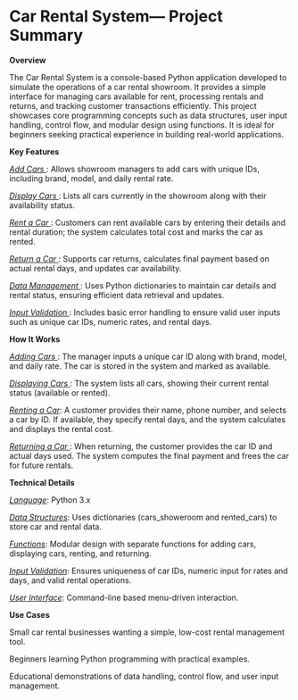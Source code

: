 # Car Rental System— Project Summary

__Overview__

The Car Rental System is a console-based Python application developed to simulate the operations of a car rental showroom. It provides a simple interface for managing cars available for rent, processing rentals and returns, and tracking customer transactions efficiently.
This project showcases core programming concepts such as data structures, user input handling, control flow, and modular design using functions. It is ideal for beginners seeking practical experience in building real-world applications.

__Key Features__

<u><em> Add Cars </em></u>: Allows showroom managers to add cars with unique IDs, including brand, model, and daily rental rate.

<u><em>Display Cars </em></u>: Lists all cars currently in the showroom along with their availability status.

<u><em>Rent a Car </em></u>: Customers can rent available cars by entering their details and rental duration; the system calculates total cost and marks the car as rented.

<u><em>Return a Car </em></u>: Supports car returns, calculates final payment based on actual rental days, and updates car availability.

<u><em>Data Management </em></u>: Uses Python dictionaries to maintain car details and rental status, ensuring efficient data retrieval and updates.

<u><em>Input Validation </em></u>: Includes basic error handling to ensure valid user inputs such as unique car IDs, numeric rates, and rental days.

__How It Works__

<u><em>Adding Cars </em></u>: The manager inputs a unique car ID along with brand, model, and daily rate. The car is stored in the system and marked as available.

<u><em>Displaying Cars </em></u>: The system lists all cars, showing their current rental status (available or rented).

<u><em>Renting a Car</em></u>: A customer provides their name, phone number, and selects a car by ID. If available, they specify rental days, and the system calculates and displays the rental cost.

<u><em>Returning a Car </em></u>: When returning, the customer provides the car ID and actual days used. The system computes the final payment and frees the car for future rentals.

__Technical Details__

<u><em>Language</em></u>: Python 3.x

<u><em>Data Structures</em></u>: Uses dictionaries (cars_showeroom and rented_cars) to store car and rental data.

<u><em>Functions</em></u>: Modular design with separate functions for adding cars, displaying cars, renting, and returning.

<u><em>Input Validation</em></u>: Ensures uniqueness of car IDs, numeric input for rates and days, and valid rental operations.

<u><em>User Interface</em></u>: Command-line based menu-driven interaction.

__Use Cases__

Small car rental businesses wanting a simple, low-cost rental management tool.

Beginners learning Python programming with practical examples.

Educational demonstrations of data handling, control flow, and user input management.
